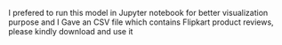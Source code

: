 I prefered to run this model in Jupyter notebook for better visualization purpose
and I Gave an CSV file which contains Flipkart product reviews, please kindly download and use it
